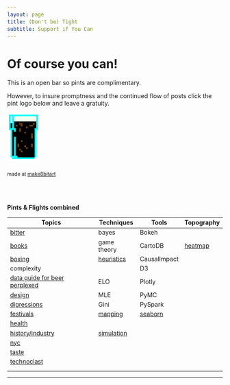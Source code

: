 ```yaml
---
layout: page
title: (Don't be) Tight
subtitle: Support if You Can 
---
```


# Of course you can!



This is an open bar so pints are complimentary. 

However, to insure promptness and the continued flow of posts click the pint logo below and leave a gratuity.


<a href="https://www.paypal.me/EndlessPint/5"><img src="/support/img/digipint01.png" width="15%"></a>

<sub>made at [make8bitart](https://make8bitart.com/)</sub>

<br>
<br>

**Pints & Flights combined**

|Topics 	|Techniques	|Tools	| Topography |
|---	|---	|---	| ---	|
| [bitter](/tag/bitter) 	| bayes  	| Bokeh  	|
| [books](/tag/books)   	| game theory  	| CartoDB  	| [heatmap](/tag/heatmap) |
| [boxing](/tag/boxing)   	| [heuristics](/tag/heuristics)  	| CausalImpact 	|
| complexity  	|   	| D3  	|
| [data guide for beer perplexed](/tag/perplexed)  	| ELO  	| Plotly  	|
| [design](/tag/design)  	| MLE  	| PyMC  	|
| [digressions](/tag/digressions)  	| Gini  	| PySpark  	|
| [festivals](/tag/festivals)  	| [mapping](/tag/mapping)   	| [seaborn](/tag/seaborn)  	|
| [health](/tag/health)  	  	|   	|   	|
| [history/industry](/tag/grounding)  	|  [simulation](/tag/simulation) 	|   	|
| [nyc](/tag/nyc)  	|   	|   	|
| [taste](/tag/taste)  	|   	|   	|
| [technoclast](/tag/technoclast)  	|   	|   	|
|   	|   	|   	|
|   	|   	|   	|


--- 


